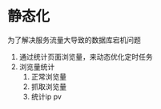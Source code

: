 静态化
================
为了解决服务流量大导致的数据库宕机问题
1. 通过统计页面浏览量，来动态优化定时任务
2. 浏览量统计
    1. 正常浏览量
    1. 抓取浏览量
    1. 统计ip pv
